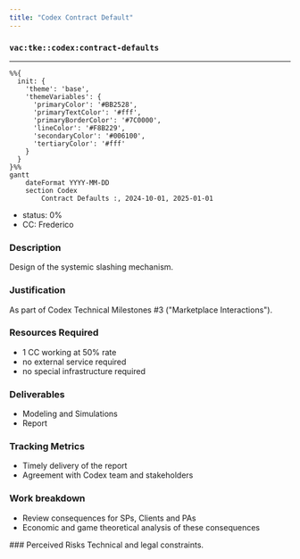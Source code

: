 ```yaml
---
title: "Codex Contract Default"
---
```

### `vac:tke::codex:contract-defaults`
---

```mermaid
%%{ 
  init: { 
    'theme': 'base', 
    'themeVariables': { 
      'primaryColor': '#BB2528', 
      'primaryTextColor': '#fff', 
      'primaryBorderColor': '#7C0000', 
      'lineColor': '#F8B229', 
      'secondaryColor': '#006100', 
      'tertiaryColor': '#fff' 
    } 
  } 
}%%
gantt
	dateFormat YYYY-MM-DD
	section Codex
		Contract Defaults :, 2024-10-01, 2025-01-01
```

- status: 0%
- CC: Frederico

### Description
Design of the systemic slashing mechanism.

### Justification
As part of Codex Technical Milestones #3 ("Marketplace Interactions").

### Resources Required
- 1 CC working at 50% rate
- no external service required
- no special infrastructure required

### Deliverables
- Modeling and Simulations
- Report 

### Tracking Metrics
- Timely delivery of the report
- Agreement with Codex team and stakeholders

### Work breakdown
- Review consequences for SPs, Clients and PAs
- Economic and game theoretical analysis of these consequences

### Perceived Risks
Technical and legal constraints.
